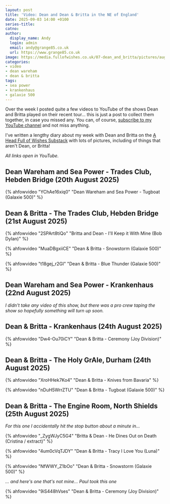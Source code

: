 ```yaml
---
layout: post
title: 'Video: Dean and Dean & Britta in the NE of England'
date: 2025-09-03 14:00 +0100
series-title:
catno:
author:
  display_name: Andy
  login: admin
  email: andy@grange85.co.uk
  url: https://www.grange85.co.uk
image: https://media.fullofwishes.co.uk/07-dean_and_britta/pictures/august-2025/dean-and-britta-hebden-bridge-07.jpg
categories:
- video
- dean wareham
- dean & britta
tags:
- sea power
- krankenhaus
- galaxie 500
---
```

Over the week I posted quite a few videos to YouTube of the shows Dean and Britta played on their recent tour... this is just a post to collect them together, in case you missed any. You can, of course, [subscribe to my YouTube channel](https://www.youtube.com/@ahfow) and not miss anything.

I've written a lengthy diary about my week with Dean and Britta on the [A Head Full of Wishes Substack](https://aheadfullofwishes.substack.com/) with lots of pictures, including of things that aren't Dean, or Britta!

_All links open in YouTube._

## Dean Wareham and Sea Power - Trades Club, Hebden Bridge (20th August 2025)

{% ahfowvideo "YChAe16xiq0" "Dean Wareham and Sea Power - Tugboat (Galaxie 500)" %}

## Dean & Britta - The Trades Club, Hebden Bridge (21st August 2025)

{% ahfowvideo "2SPArt8tiQo" "Britta and Dean - I'll Keep it With Mine (Bob Dylan)" %}

{% ahfowvideo "MuaDBgxiiCE" "Dean & Britta - Snowstorm (Galaxie 500)" %}

{% ahfowvideo "t18gej_r2GI" "Dean & Britta - Blue Thunder (Galaxie 500)" %}

## Dean Wareham and Sea Power - Krankenhaus (22nd August 2025)

_I didn't take any video of this show, but there was a pro crew taping the show so hopefully something will turn up soon._

## Dean & Britta - Krankenhaus (24th August 2025)

{% ahfowvideo "Dw4-Ou70iCY" "Dean & Britta - Ceremony (Joy Division)" %}

## Dean & Britta - The Holy GrAle, Durham (24th August 2025)

{% ahfowvideo "XroHHek7Ko4" "Dean & Britta - Knives from Bavaria" %}

{% ahfowvideo "nDuH5WrrZTU" "Dean & Britta - Tugboat (Galaxie 500)" %}

## Dean & Britta - The Engine Room, North Shields (25th August 2025)

_For this one I accidentally hit the stop button about a minute in..._

{% ahfowvideo "_ZygWJyC5G4" "Britta & Dean - He Dines Out on Death (Cristina / extract)" %}

{% ahfowvideo "4um0cVqTJDY" "Dean & Britta - Tracy I Love You (Luna)" %}

{% ahfowvideo "NfWWY_Z1bOo" "Dean & Britta - Snowstorm (Galaxie 500)" %}

_... and here's one that's not mine... Paul took this one_

{% ahfowvideo "9iS448hVses" "Dean & Britta - Ceremony (Joy Division)" %}
